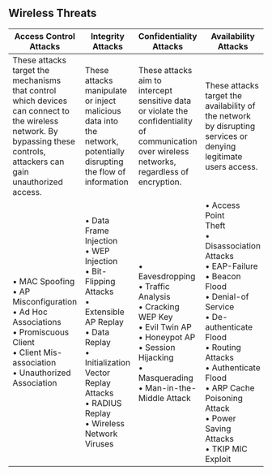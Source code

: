 ## Wireless Threats

| **Access Control Attacks**                                                                                                                                               | **Integrity Attacks**                                                                                                                                                                                        | **Confidentiality Attacks**                                                                                                                                           | **Availability Attacks**                                                                                                                                                                                                                                                              | **Authentication Attacks**                                                                                                                                                                                       |
| ------------------------------------------------------------------------------------------------------------------------------------------------------------------------ | ------------------------------------------------------------------------------------------------------------------------------------------------------------------------------------------------------------ | --------------------------------------------------------------------------------------------------------------------------------------------------------------------- | ------------------------------------------------------------------------------------------------------------------------------------------------------------------------------------------------------------------------------------------------------------------------------------- | ---------------------------------------------------------------------------------------------------------------------------------------------------------------------------------------------------------------- |
| These attacks target the mechanisms that control which devices can connect to the wireless network. By bypassing these controls, attackers can gain unauthorized access. | These attacks manipulate or inject malicious data into the network, potentially disrupting the flow of information                                                                                           | These attacks aim to intercept sensitive data or violate the confidentiality of communication over wireless networks, regardless of encryption.                       | These attacks target the availability of the network by disrupting services or denying legitimate users access.                                                                                                                                                                       | These attacks focus on stealing user credentials or compromising the authentication process to gain unauthorized access to the network.                                                                          |
| • MAC Spoofing<br>• AP Misconfiguration<br>• Ad Hoc Associations<br>• Promiscuous Client<br>• Client Mis-association<br>• Unauthorized<br>Association                    | • Data Frame Injection<br>• WEP Injection<br>• Bit-Flipping Attacks<br>• Extensible AP Replay<br>• Data Replay<br>• Initialization Vector Replay<br>Attacks<br>• RADIUS Replay<br>• Wireless Network Viruses | • Eavesdropping<br>• Traffic Analysis<br>• Cracking WEP Key<br>• Evil Twin AP<br>• Honeypot AP<br>• Session Hijacking<br>• Masquerading<br>• Man-in-the-Middle Attack | • Access Point<br>Theft<br>• Disassociation<br>Attacks<br>• EAP-Failure<br>• Beacon Flood<br>• Denial-of Service<br>• De-authenticate<br>Flood<br>• Routing Attacks<br>• Authenticate<br>Flood<br>• ARP Cache<br>Poisoning Attack<br>• Power Saving<br>Attacks<br> • TKIP MIC Exploit | • PSK Cracking<br>• Key Reinstallation Attack <br>•Identity Theft<br><br>• LEAP Cracking<br>• Shared Key<br> Guessing<br>• VPN Login •Password Speculation<br>• Domain Login Application<br>Cracking Login Theft |
